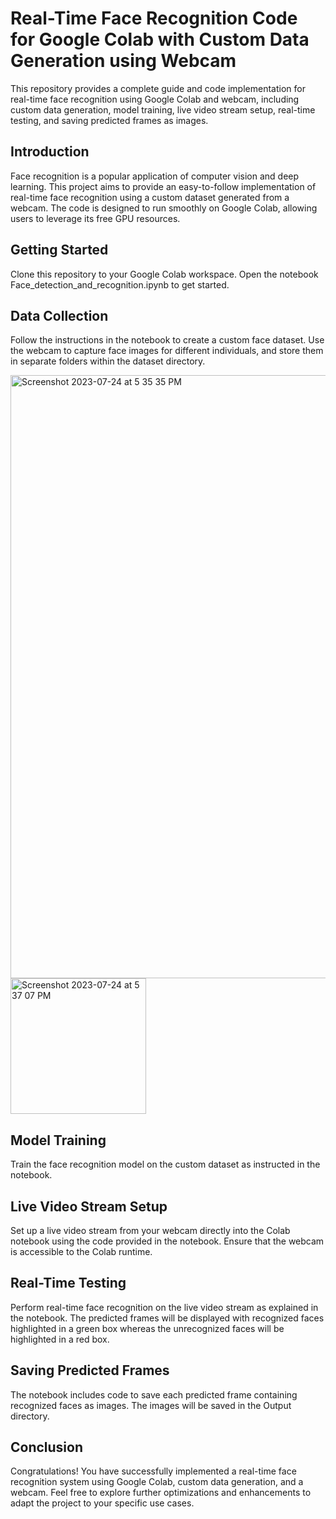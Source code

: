 # Real-Time Face Recognition Code for Google Colab with Custom Data Generation using Webcam

This repository provides a complete guide and code implementation for real-time face recognition using Google Colab and webcam, including custom data generation, model training, live video stream setup, real-time testing, and saving predicted frames as images.

## Introduction
Face recognition is a popular application of computer vision and deep learning. This project aims to provide an easy-to-follow implementation of real-time face recognition using a custom dataset generated from a webcam. The code is designed to run smoothly on Google Colab, allowing users to leverage its free GPU resources.

## Getting Started
Clone this repository to your Google Colab workspace.
Open the notebook Face_detection_and_recognition.ipynb to get started.

## Data Collection
Follow the instructions in the notebook to create a custom face dataset.
Use the webcam to capture face images for different individuals, and store them in separate folders within the dataset directory.

<img width="965" alt="Screenshot 2023-07-24 at 5 35 35 PM" src="https://github.com/CyScar/realtime-face-recognition/assets/58580745/c15e0085-ac98-4c0b-a03b-a3edc0dcf3f4">

<img width="217" alt="Screenshot 2023-07-24 at 5 37 07 PM" src="https://github.com/CyScar/realtime-face-recognition/assets/58580745/64a1e725-9f77-4e73-bd52-844dc3d9cf58">

## Model Training 
Train the face recognition model on the custom dataset as instructed in the notebook.

## Live Video Stream Setup
Set up a live video stream from your webcam directly into the Colab notebook using the code provided in the notebook.
Ensure that the webcam is accessible to the Colab runtime.

## Real-Time Testing
Perform real-time face recognition on the live video stream as explained in the notebook.
The predicted frames will be displayed with recognized faces highlighted in a green box whereas the unrecognized faces will be highlighted in a red box.

## Saving Predicted Frames
The notebook includes code to save each predicted frame containing recognized faces as images.
The images will be saved in the Output directory.

## Conclusion
Congratulations! You have successfully implemented a real-time face recognition system using Google Colab, custom data generation, and a webcam. Feel free to explore further optimizations and enhancements to adapt the project to your specific use cases.


